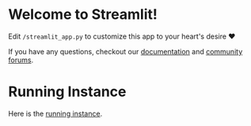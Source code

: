 # Welcome to Streamlit!

Edit `/streamlit_app.py` to customize this app to your heart's desire :heart:

If you have any questions, checkout our [documentation](https://docs.streamlit.io) and [community
forums](https://discuss.streamlit.io).

# Running Instance
Here is the [running instance](https://share.streamlit.io/roninsharma25/streamlit-example).